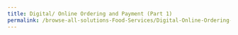 ```yaml
---
title: Digital/ Online Ordering and Payment (Part 1)
permalink: /browse-all-solutions-Food-Services/Digital-Online-Ordering-and-Payment-(Part-1)
---
```


